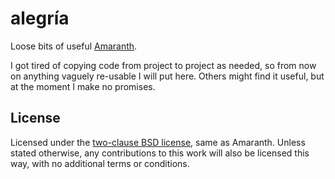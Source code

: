 # alegría

Loose bits of useful [Amaranth][].

 [Amaranth]: https://amaranth-lang.org/

I got tired of copying code from project to project as needed, so from
now on anything vaguely re-usable I will put here. Others might find
it useful, but at the moment I make no promises.

## License

Licensed under the [two-clause BSD license](LICENSE), same as
Amaranth. Unless stated otherwise, any contributions to this work will
also be licensed this way, with no additional terms or conditions.
